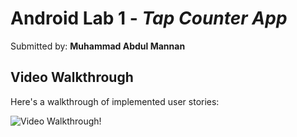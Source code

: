 # Android Lab 1 - *Tap Counter App*

Submitted by: **Muhammad Abdul Mannan**

## Video Walkthrough

Here's a walkthrough of implemented user stories:

<img src='https://user-images.githubusercontent.com/90267420/216406871-ccde54aa-29b6-4836-983e-150d72cce06a.gif' title='Video Walkthrough' width='' alt='Video Walkthrough' />!
